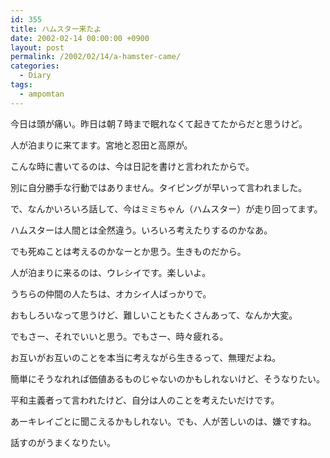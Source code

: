 ```yaml
---
id: 355
title: ハムスター来たよ
date: 2002-02-14 00:00:00 +0900
layout: post
permalink: /2002/02/14/a-hamster-came/
categories:
  - Diary
tags:
  - ampomtan
---
```

今日は頭が痛い。昨日は朝７時まで眠れなくて起きてたからだと思うけど。

人が泊まりに来てます。宮地と忍田と高原が。
  
こんな時に書いてるのは、今は日記を書けと言われたからで。
  
別に自分勝手な行動ではありません。タイピングが早いって言われました。
  
で、なんかいろいろ話して、今はミミちゃん（ハムスター）が走り回ってます。
  
ハムスターは人間とは全然違う。いろいろ考えたりするのかなあ。
  
でも死ぬことは考えるのかなーとか思う。生きものだから。
  
人が泊まりに来るのは、ウレシイです。楽しいよ。

うちらの仲間の人たちは、オカシイ人ばっかりで。
  
おもしろいなって思うけど、難しいこともたくさんあって、なんか大変。
  
でもさー、それでいいと思う。でもさー、時々疲れる。
  
お互いがお互いのことを本当に考えながら生きるって、無理だよね。
  
簡単にそうなれれば価値あるものじゃないのかもしれないけど、そうなりたい。
  
平和主義者って言われたけど、自分は人のことを考えたいだけです。
  
あーキレイごとに聞こえるかもしれない。でも、人が苦しいのは、嫌ですね。

話すのがうまくなりたい。
